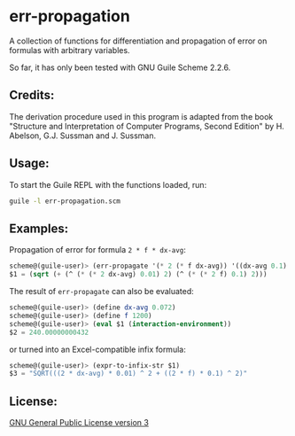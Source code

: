# err-propagation

A collection of functions for differentiation and propagation of error
on formulas with arbitrary variables.

So far, it has only been tested with GNU Guile Scheme 2.2.6.

Credits:
-------

The derivation procedure used in this program is adapted from the book
"Structure and Interpretation of Computer Programs, Second Edition" by H. Abelson, G.J. Sussman and J. Sussman.

Usage:
------

To start the Guile REPL with the functions loaded, run:

```sh
guile -l err-propagation.scm
```

Examples:
--------

Propagation of error for formula `2 * f * dx-avg`:

```scheme
scheme@(guile-user)> (err-propagate '(* 2 (* f dx-avg)) '((dx-avg 0.1) (f 0.01)))
$1 = (sqrt (+ (^ (* (* 2 dx-avg) 0.01) 2) (^ (* (* 2 f) 0.1) 2)))
```

The result of `err-propagate` can also be evaluated:

```scheme
scheme@(guile-user)> (define dx-avg 0.072)
scheme@(guile-user)> (define f 1200)
scheme@(guile-user)> (eval $1 (interaction-environment))
$2 = 240.00000000432
```

or turned into an Excel-compatible infix formula:

``` scheme
scheme@(guile-user)> (expr-to-infix-str $1)
$3 = "SQRT(((2 * dx-avg) * 0.01) ^ 2 + ((2 * f) * 0.1) ^ 2)"
```

License:
--------

[GNU General Public License version 3](https://opensource.org/licenses/GPL-3.0)
